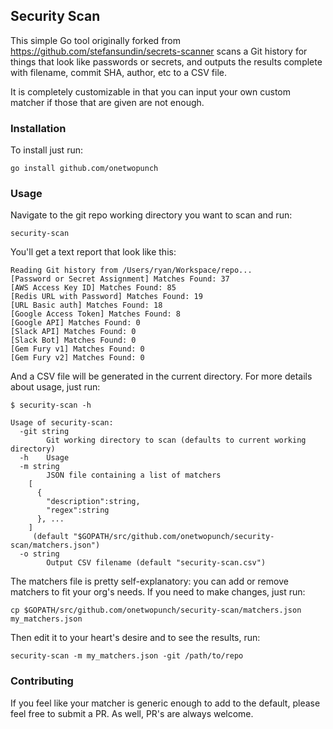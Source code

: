 ## Security Scan

This simple Go tool originally forked from https://github.com/stefansundin/secrets-scanner scans a Git history for things that look like passwords or secrets, and outputs the results complete with filename, commit SHA, author, etc to a CSV file.

It is completely customizable in that you can input your own custom matcher if those that are given are not enough.

### Installation

To install just run:

```
go install github.com/onetwopunch
```

### Usage

Navigate to the git repo working directory you want to scan and run:

```
security-scan
```

You'll get a text report that look like this:

```
Reading Git history from /Users/ryan/Workspace/repo...
[Password or Secret Assignment] Matches Found: 37
[AWS Access Key ID] Matches Found: 85
[Redis URL with Password] Matches Found: 19
[URL Basic auth] Matches Found: 18
[Google Access Token] Matches Found: 8
[Google API] Matches Found: 0
[Slack API] Matches Found: 0
[Slack Bot] Matches Found: 0
[Gem Fury v1] Matches Found: 0
[Gem Fury v2] Matches Found: 0
```

And a CSV file will be generated in the current directory. For more details about usage, just run:

```
$ security-scan -h

Usage of security-scan:
  -git string
    	Git working directory to scan (defaults to current working directory)
  -h	Usage
  -m string
    	JSON file containing a list of matchers
	[
	  {
	    "description":string,
	    "regex":string
	  }, ...
	]
	 (default "$GOPATH/src/github.com/onetwopunch/security-scan/matchers.json")
  -o string
    	Output CSV filename (default "security-scan.csv")
```

The matchers file is pretty self-explanatory: you can add or remove matchers to fit your org's needs. If you need to make changes, just run:

```
cp $GOPATH/src/github.com/onetwopunch/security-scan/matchers.json my_matchers.json
```

Then edit it to your heart's desire and to see the results, run:

```
security-scan -m my_matchers.json -git /path/to/repo
```

### Contributing

If you feel like your matcher is generic enough to add to the default, please feel free to submit a PR. As well, PR's are always welcome.
